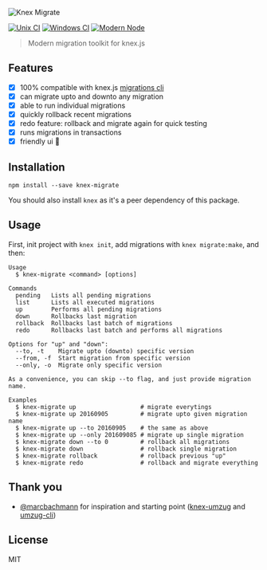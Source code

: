 ![Knex Migrate](http://i.imgur.com/MMWMf5T.png)

[![Unix CI](https://img.shields.io/travis/sheerun/knex-migrate/master.svg)](https://travis-ci.org/sheerun/knex-migrate)
[![Windows CI](https://img.shields.io/appveyor/ci/sheerun/knex-migrate/master.svg)](https://ci.appveyor.com/project/sheerun/knex-migrate)
[![Modern Node](https://img.shields.io/badge/modern-node-9BB48F.svg)](https://github.com/sheerun/modern-node)

> Modern migration toolkit for knex.js

## Features

- [x] 100% compatible with knex.js [migrations cli](http://knexjs.org/#Migrations)
- [x] can migrate upto and downto any migration
- [x] able to run individual migrations
- [x] quickly rollback recent migrations
- [x] redo feature: rollback and migrate again for quick testing
- [x] runs migrations in transactions
- [x] friendly ui 🌹

## Installation

```
npm install --save knex-migrate
```

You should also install `knex` as it's a peer dependency of this package.

## Usage

First, init project with `knex init`, add migrations with `knex migrate:make`, and then:

```
Usage
  $ knex-migrate <command> [options]

Commands
  pending   Lists all pending migrations
  list      Lists all executed migrations
  up        Performs all pending migrations
  down      Rollbacks last migration
  rollback  Rollbacks last batch of migrations
  redo      Rollbacks last batch and performs all migrations

Options for "up" and "down":
  --to, -t    Migrate upto (downto) specific version
  --from, -f  Start migration from specific version
  --only, -o  Migrate only specific version

As a convenience, you can skip --to flag, and just provide migration name.

Examples
  $ knex-migrate up                  # migrate everytings
  $ knex-migrate up 20160905         # migrate upto given migration name
  $ knex-migrate up --to 20160905    # the same as above
  $ knex-migrate up --only 201609085 # migrate up single migration
  $ knex-migrate down --to 0         # rollback all migrations
  $ knex-migrate down                # rollback single migration
  $ knex-migrate rollback            # rollback previous "up"
  $ knex-migrate redo                # rollback and migrate everything
```

## Thank you

- [@marcbachmann](https://github.com/marcbachmann) for inspiration and starting point ([knex-umzug](https://github.com/marcbachmann/knex-umzug) and [umzug-cli](https://github.com/marcbachmann/umzug-cli))

## License

MIT
